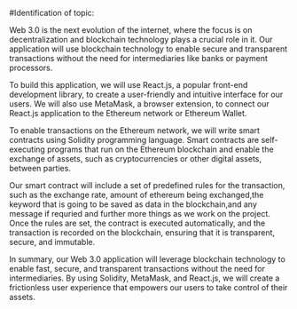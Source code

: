 #Identification of topic:

Web 3.0 is the next evolution of the internet, where the focus is on decentralization and blockchain technology plays a crucial role in it. Our application will use blockchain technology to enable secure and transparent transactions without the need for intermediaries like banks or payment processors.

To build this application, we will use React.js, a popular front-end development library, to create a user-friendly and intuitive interface for our users. We will also use MetaMask, a browser extension, to connect our React.js application to the Ethereum network or Ethereum Wallet.

To enable transactions on the Ethereum network, we will write smart contracts using Solidity programming language. Smart contracts are self-executing programs that run on the Ethereum blockchain and enable the exchange of assets, such as cryptocurrencies or other digital assets, between parties.

Our smart contract will include a set of predefined rules for the transaction, such as the exchange rate, amount of ethereum being exchanged,the keyword that is going to be saved as data in the blockchain,and any message if requried and further more things as we work on the project. Once the rules are set, the contract is executed automatically, and the transaction is recorded on the blockchain, ensuring that it is transparent, secure, and immutable.

In summary, our Web 3.0 application will leverage blockchain technology to enable fast, secure, and transparent transactions without the need for intermediaries. By using Solidity, MetaMask, and React.js, we will create a frictionless user experience that empowers our users to take control of their assets.
